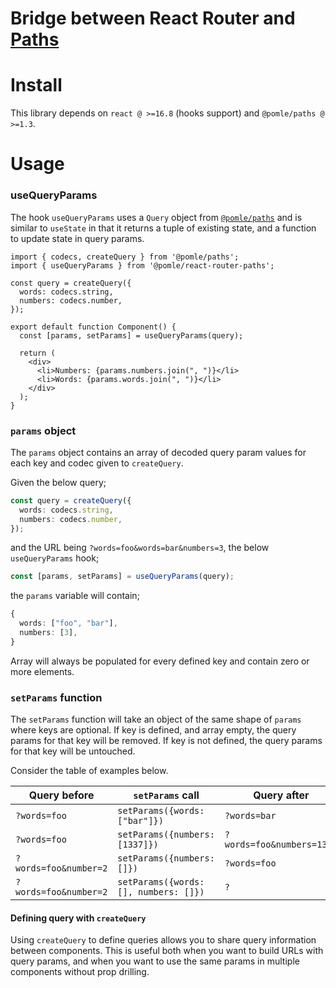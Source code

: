 # Bridge between React Router and [Paths](https://github.com/pomle/paths)

# Install

This library depends on `react @ >=16.8` (hooks support) and `@pomle/paths @ >=1.3`.


# Usage

### useQueryParams

The hook `useQueryParams` uses a `Query` object from [`@pomle/paths`](https://github.com/pomle/paths) and is similar to `useState` in that it returns a tuple of existing state, and a function to update state in query params. 

```tsx
import { codecs, createQuery } from '@pomle/paths';
import { useQueryParams } from '@pomle/react-router-paths';

const query = createQuery({
  words: codecs.string,
  numbers: codecs.number,
});

export default function Component() {
  const [params, setParams] = useQueryParams(query);
  
  return (
    <div>
      <li>Numbers: {params.numbers.join(", ")}</li>
      <li>Words: {params.words.join(", ")}</li>
    </div>
  );
}
```

### `params` object

The `params` object contains an array of decoded query param values for each key and codec given to `createQuery`.

Given the below query;
```ts
const query = createQuery({
  words: codecs.string,
  numbers: codecs.number,
});
```

and the URL being `?words=foo&words=bar&numbers=3`, the below `useQueryParams` hook;
```ts
const [params, setParams] = useQueryParams(query);
```

the `params` variable will contain;
```ts
{
  words: ["foo", "bar"],
  numbers: [3],
}
```

Array will always be populated for every defined key and contain zero or more elements.


### `setParams` function

The `setParams` function will take an object of the same shape of `params` where keys are optional. If key is defined, and array empty, the query params for that key will be removed. If key is not defined, the query params for that key will be untouched.

Consider the table of examples below.

| Query before          	| `setParams` call                    	| Query after               	|
|-----------------------	|-------------------------------------	|---------------------------	|
| `?words=foo`          	| `setParams({words: ["bar"]})`        	| `?words=bar`              	|
| `?words=foo`          	| `setParams({numbers: [1337]})`       	| `?words=foo&numbers=1337` 	|
| `?words=foo&number=2` 	| `setParams({numbers: []})`           	| `?words=foo`              	|
| `?words=foo&number=2` 	| `setParams({words: [], numbers: []})`	| `?`                       	|


#### Defining query with `createQuery`

Using `createQuery` to define queries allows you to share query information between components. This is useful both when you want to build URLs with query params, and when you want to use the same params in multiple components without prop drilling.
